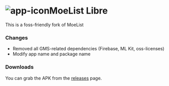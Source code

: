 # ![app-icon](./app/src/main/res/mipmap-mdpi/ic_launcher_round.png)MoeList Libre
This is a foss-friendly fork of MoeList

### Changes

* Removed all GMS-related dependencies (Firebase, ML Kit, oss-licenses)
* Modify app name and package name

### Downloads

You can grab the APK from the [releases](https://github.com/SnwMds/MoeList-Libre/releases/latest) page.
